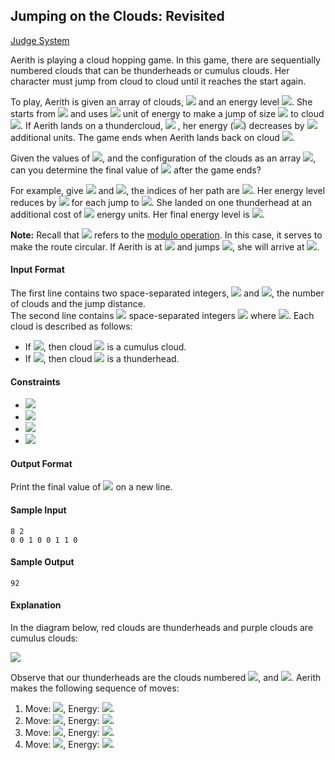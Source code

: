## Jumping on the Clouds: Revisited

[Judge System](https://www.hackerrank.com/challenges/jumping-on-the-clouds-revisited/problem)

Aerith is playing a cloud hopping game. In this game, there are sequentially numbered clouds that can be thunderheads or cumulus clouds. Her character must jump from cloud to cloud until it reaches the start again.

To play, Aerith is given an array of clouds, <img src="https://latex.codecogs.com/svg.latex?\Large&space;c"> and an energy level <img src="https://latex.codecogs.com/svg.latex?\Large&space;se=100">. She starts from <img src="https://latex.codecogs.com/svg.latex?\Large&space;c[0]"> and uses <img src="https://latex.codecogs.com/svg.latex?\Large&space;1"> unit of energy to make a jump of size <img src="https://latex.codecogs.com/svg.latex?\Large&space;k"> to cloud <img src="https://latex.codecogs.com/svg.latex?\Large&space;c[(i+k){\%}n]">. If Aerith lands on a thundercloud, <img src="https://latex.codecogs.com/svg.latex?\Large&space;c[i]"> , her energy (<img src="https://latex.codecogs.com/svg.latex?\Large&space;e">) decreases by <img src="https://latex.codecogs.com/svg.latex?\Large&space;2"> additional units. The game ends when Aerith lands back on cloud <img src="https://latex.codecogs.com/svg.latex?\Large&space;0">.

Given the values of <img src="https://latex.codecogs.com/svg.latex?\Large&space;n,k">, and the configuration of the clouds as an array <img src="https://latex.codecogs.com/svg.latex?\Large&space;c">, can you determine the final value of <img src="https://latex.codecogs.com/svg.latex?\Large&space;e"> after the game ends?

For example, give <img src="https://latex.codecogs.com/svg.latex?\Large&space;c=[0,0,1,0]"> and <img src="https://latex.codecogs.com/svg.latex?\Large&space;k=2">, the indices of her path are <img src="https://latex.codecogs.com/svg.latex?\Large&space;0\rightarrow{2}\rightarrow{0}">. Her energy level reduces by <img src="https://latex.codecogs.com/svg.latex?\Large&space;1"> for each jump to <img src="https://latex.codecogs.com/svg.latex?\Large&space;98">. She landed on one thunderhead at an additional cost of <img src="https://latex.codecogs.com/svg.latex?\Large&space;2"> energy units. Her final energy level is <img src="https://latex.codecogs.com/svg.latex?\Large&space;96">.

**Note:** Recall that <img src="https://latex.codecogs.com/svg.latex?\Large&space;\%"> refers to the [modulo operation](https://en.wikipedia.org/wiki/Modulo_operation). In this case, it serves to make the route circular. If Aerith is at <img src="https://latex.codecogs.com/svg.latex?\Large&space;c[n-1]"> and jumps <img src="https://latex.codecogs.com/svg.latex?\Large&space;1">, she will arrive at <img src="https://latex.codecogs.com/svg.latex?\Large&space;c[0]">.

#### Input Format

The first line contains two space-separated integers, <img src="https://latex.codecogs.com/svg.latex?\Large&space;n"> and <img src="https://latex.codecogs.com/svg.latex?\Large&space;k">, the number of clouds and the jump distance.<br>
The second line contains <img src="https://latex.codecogs.com/svg.latex?\Large&space;n"> space-separated integers <img src="https://latex.codecogs.com/svg.latex?\Large&space;c[i]"> where <img src="https://latex.codecogs.com/svg.latex?\Large&space;0\le{i}<n">. Each cloud is described as follows:
- If <img src="https://latex.codecogs.com/svg.latex?\Large&space;c[i]=0">, then cloud <img src="https://latex.codecogs.com/svg.latex?\Large&space;i"> is a cumulus cloud.
- If <img src="https://latex.codecogs.com/svg.latex?\Large&space;c[i]=1">, then cloud <img src="https://latex.codecogs.com/svg.latex?\Large&space;i"> is a thunderhead.

#### Constraints
- <img src="https://latex.codecogs.com/svg.latex?\Large&space;2\le{n}\le{25}">
- <img src="https://latex.codecogs.com/svg.latex?\Large&space;1\le{k}<n">
- <img src="https://latex.codecogs.com/svg.latex?\Large&space;n{\%}k=0">
- <img src="https://latex.codecogs.com/svg.latex?\Large&space;c[i]\in{\{0,1\}}">

#### Output Format

Print the final value of <img src="https://latex.codecogs.com/svg.latex?\Large&space;e"> on a new line.

#### Sample Input
```
8 2
0 0 1 0 0 1 1 0
```
#### Sample Output
```
92
```
#### Explanation

In the diagram below, red clouds are thunderheads and purple clouds are cumulus clouds:

![](https://github.com/andy489/Data_Structures_and_Algorithms_CPP/blob/master/assets/Jumping%20on%20the%20Clouds%20-%20Revisited.png)

Observe that our thunderheads are the clouds numbered <img src="https://latex.codecogs.com/svg.latex?\Large&space;2,5">, and <img src="https://latex.codecogs.com/svg.latex?\Large&space;6">. Aerith makes the following sequence of moves:

1. Move: <img src="https://latex.codecogs.com/svg.latex?\Large&space;0\rightarrow{2}">, Energy: <img src="https://latex.codecogs.com/svg.latex?\Large&space;e=100-1-1=97">.<br>
2. Move: <img src="https://latex.codecogs.com/svg.latex?\Large&space;2\rightarrow{4}">, Energy: <img src="https://latex.codecogs.com/svg.latex?\Large&space;e=97-1=96">.<br>
3. Move: <img src="https://latex.codecogs.com/svg.latex?\Large&space;4\rightarrow{6}">, Energy: <img src="https://latex.codecogs.com/svg.latex?\Large&space;e=96-1-2=93">.<br>
4. Move: <img src="https://latex.codecogs.com/svg.latex?\Large&space;6\rightarrow{0}">, Energy: <img src="https://latex.codecogs.com/svg.latex?\Large&space;e=93-1=92">.

